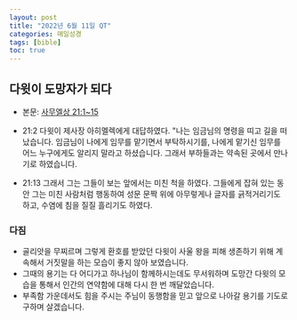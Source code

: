 ```yaml
---
layout: post
title: "2022년 6월 11일 QT"
categories: 매일성경
tags: [bible]
toc: true
---
```


## 다윗이 도망자가 되다
- 본문: [사무엘상 21:1~15](https://www.bskorea.or.kr/bible/korbibReadpage.php?version=SAENEW&book=1sa&chap=21&sec=1&cVersion=&fontSize=15px&fontWeight=normal)

- 21:2 다윗이 제사장 아히멜렉에게 대답하였다. "나는 임금님의 명령을 띠고 길을 떠났습니다. 임금님이 나에게 임무를 맡기면서 부탁하시기를, 나에게 맡기신 임무를 어느 누구에게도 알리지 말라고 하셨습니다. 그래서 부하들과는 약속된 곳에서 만나기로 하였습니다.
- 21:13 그래서 그는 그들이 보는 앞에서는 미친 척을 하였다. 그들에게 잡혀 있는 동안 그는 미친 사람처럼 행동하여 성문 문짝 위에 아무렇게나 글자를 긁적거리기도 하고, 수염에 침을 질질 흘리기도 하였다.

### 다짐
- 골리앗을 무찌르며 그렇게 환호를 받았던 다윗이 사울 왕을 피해 생존하기 위해 계속해서 거짓말을 하는 모습이 좋지 않아 보였습니다.
- 그때의 용기는 다 어디가고 하나님이 함께하시는데도 무서워하며 도망간 다윗의 모습을 통해서 인간의 연약함에 대해 다시 한 번 깨달았습니다.
- 부족함 가운데서도 힘을 주시는 주님이 동행함을 믿고 앞으로 나아갈 용기를 기도로 구하며 살겠습니다.
